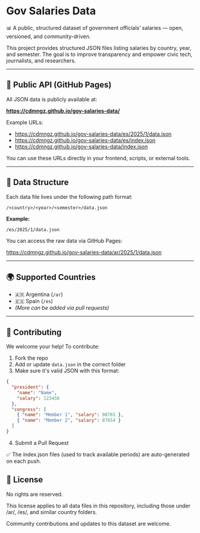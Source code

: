 # Gov Salaries Data

📊 A public, structured dataset of government officials’ salaries — open, versioned, and community-driven.

This project provides structured JSON files listing salaries by country, year, and semester. The goal is to improve transparency and empower civic tech, journalists, and researchers.

---

## 🔗 Public API (GitHub Pages)

All JSON data is publicly available at:

**https://cdmngz.github.io/gov-salaries-data/**

Example URLs:

- https://cdmngz.github.io/gov-salaries-data/es/2025/1/data.json
- https://cdmngz.github.io/gov-salaries-data/es/index.json
- https://cdmngz.github.io/gov-salaries-data/index.json

You can use these URLs directly in your frontend, scripts, or external tools.

---

## 📂 Data Structure

Each data file lives under the following path format:

`/<country>/<year>/<semester>/data.json`

**Example:**

`/es/2025/1/data.json`

You can access the raw data via GitHub Pages:

https://cdmngz.github.io/gov-salaries-data/ar/2025/1/data.json

---

## 🌍 Supported Countries

- 🇦🇷 Argentina (`/ar`)
- 🇪🇸 Spain (`/es`)
- _(More can be added via pull requests)_

---

## 🤝 Contributing

We welcome your help! To contribute:

1. Fork the repo
2. Add or update `data.json` in the correct folder
3. Make sure it's valid JSON with this format:

```json
{
  "president": {
    "name": "Name",
    "salary": 123456
  },
  "congress": [
    { "name": "Member 1", "salary": 98765 },
    { "name": "Member 2", "salary": 87654 }
  ]
}
```

4. Submit a Pull Request

✅ The index.json files (used to track available periods) are auto-generated on each push.

## 📜 License

No rights are reserved.

This license applies to all data files in this repository, including those under /ar/, /es/, and similar country folders.

Community contributions and updates to this dataset are welcome.
